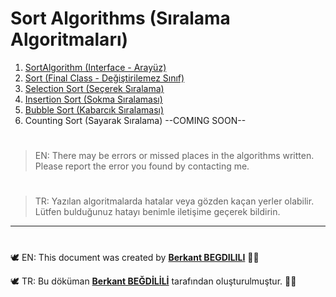 # Sort Algorithms (Sıralama Algoritmaları)

 1. [SortAlgorithm (Interface - Arayüz)](https://github.com/berkantbegdilili/JavaAlgorithms/blob/master/sorts/SortAlgorithm.java "by BB")
 2. [Sort (Final Class - Değiştirilemez Sınıf)](https://github.com/berkantbegdilili/JavaAlgorithms/blob/master/sorts/Sort.java "by BB")
 3. [Selection Sort (Seçerek Sıralama)](https://github.com/berkantbegdilili/JavaAlgorithms/blob/master/sorts/SelectionSort.java "by BB")
 4. [Insertion Sort (Sokma Sıralaması)](https://github.com/berkantbegdilili/JavaAlgorithms/blob/master/sorts/InsertionSort.java "by BB")
 5. [Bubble Sort (Kabarcık Sıralaması)](https://github.com/berkantbegdilili/JavaAlgorithms/blob/master/sorts/BubbleSort.java "by BB")
 6. Counting Sort (Sayarak Sıralama) --COMING SOON--



#
> EN: There may be errors or missed places in the algorithms written. Please report the error you found by contacting me.
#
> TR: Yazılan algoritmalarda hatalar veya gözden kaçan yerler olabilir. Lütfen bulduğunuz hatayı benimle iletişime geçerek bildirin.

________________________________
#
🕊 EN: This document was created by [**Berkant BEGDILILI**](https://www.linkedin.com/in/berkantbegdilili/ "LinkedIN: berkantbegdilili")  ✌🏼

🕊 TR: Bu döküman [**Berkant BEĞDİLİLİ**](https://www.linkedin.com/in/berkantbegdilili/ "LinkedIN: berkantbegdilili") tarafından oluşturulmuştur. ✌🏼





